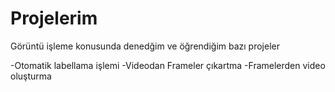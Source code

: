 # Projelerim

Görüntü işleme konusunda denedğim ve öğrendiğim bazı projeler

-Otomatik labellama işlemi
-Videodan Frameler çıkartma
-Framelerden video oluşturma
